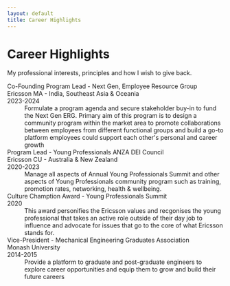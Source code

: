 ```yaml
---
layout: default
title: Career Highlights
---
```


<div class="post">
  <h1 class="pageTitle">Career Highlights</h1>
  <!-- <img src="{{ '/assets/img/Ganaka_Run.png' | relative_url }}" alt=""> -->
  <p class="intro">My professional interests, principles and how I wish to give back.</p>
  <p></p>
  <dl>
    <dt>Co-Founding Program Lead - Next Gen, Employee Resource Group <br> Ericsson MA - India, Southeast Asia & Oceania <br> 2023-2024</dt>
    <dd>Formulate a program agenda and secure stakeholder buy-in to fund the Next Gen ERG. Primary aim of this program is to design a community program within the market area to promote collaborations between employees from different functional groups and build a go-to platform employees could support each other's personal and career growth</dd>
    <dt>Program Lead - Young Professionals ANZA DEI Council <br> Ericsson CU - Australia & New Zealand <br> 2020-2023 </dt>
    <dd> Manage all aspects of Annual Young Professionals Summit and other aspects of Young Professionals community program such as training, promotion rates, networking, health & wellbeing. </dd>
    <dt>Culture Chamption Award - Young Professionals Summit <br> 2020</dt>
    <dd>This award personifies the Ericsson values and recgonises the young professional that takes an active role outside of their day job to influence and advocate for issues that go to the core of what Ericsson stands for.</dd>
    <dt>Vice-President - Mechanical Engineering Graduates Association <br> Monash University <br> 2014-2015</dt>
    <dd>Provide a platform to graduate and post-graduate engineers to explore career opportunities and equip them to grow and build their future careers</dd>
  </dl>

</div>
